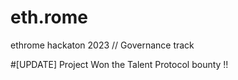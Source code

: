 # eth.rome
ethrome hackaton 2023 // Governance track

#[UPDATE]
 Project Won the Talent Protocol bounty !! 

